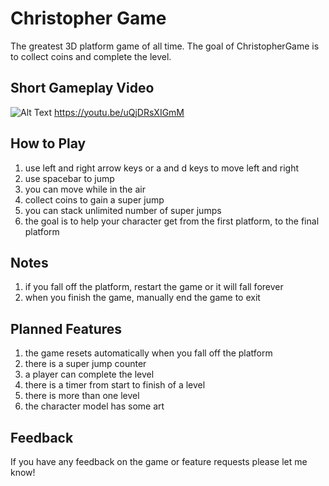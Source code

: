 # Christopher Game
The greatest 3D platform game of all time. The goal of ChristopherGame is to collect coins and complete the level.

## Short Gameplay Video
![Alt Text](https://media.giphy.com/media/vFKqnCdLPNOKc/giphy.gif)
https://youtu.be/uQjDRsXIGmM

## How to Play
1. use left and right arrow keys or a and d keys to move left and right
2. use spacebar to jump
3. you can move while in the air
4. collect coins to gain a super jump
5. you can stack unlimited number of super jumps
6. the goal is to help your character get from the first platform, to the final platform

## Notes
1. if you fall off the platform, restart the game or it will fall forever
2. when you finish the game, manually end the game to exit

## Planned Features
1. the game resets automatically when you fall off the platform
2. there is a super jump counter
3. a player can complete the level
4. there is a timer from start to finish of a level
5. there is more than one level
6. the character model has some art

## Feedback
If you have any feedback on the game or feature requests please let me know!
